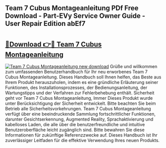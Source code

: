 ## Team 7 Cubus Montageanleitung PDf Free Download - Part-EVy Service Owner Guide - User Repair Edition abEf7

# <h2><a href="http://df6wsr3.blite.top/?on=Team+7+Cubus+Montageanleitung">🔗Download 👉🔴 Team 7 Cubus Montageanleitung</a></h2>

[![Team 7 Cubus Montageanleitung new download](https://i.imgur.com/lujVjoI.png)](http://df6wsr3.blite.top/?on=Team+7+Cubus+Montageanleitung)
Grüße und willkommen zum umfassenden Benutzerhandbuch für Ihr neu erworbenes Team 7 Cubus Montageanleitung. Dieses Handbuch soll Ihnen helfen, das Beste aus Ihrem Produkt herauszuholen, indem es eine gründliche Erläuterung seiner Funktionen, des Installationsprozesses, der Bedienungsanleitung, der Wartungstipps und der Verfahren zur Fehlerbehebung enthält. Sicherheit geht vor Team 7 Cubus Montageanleitung, Immer Dieses Produkt wurde unter Berücksichtigung der Sicherheit entwickelt. Bitte beachten Sie beim Betrieb alle Sicherheitsvorkehrungen. Team 7 Cubus Montageanleitung verfügt über eine beeindruckende Sammlung fortschrittlicher Funktionen, darunter Gesichtserkennung, Augmented Reality, Sprachaktivierung und kabelloses Laden, die alle über die benutzerfreundliche und intuitive Benutzeroberfläche leicht zugänglich sind. Bitte bewahren Sie diese Informationen für zukünftige Referenzzwecke auf. Dieses Handbuch ist Ihr zuverlässiger Leitfaden für die effektive Verwendung Ihres neuen Produkts.

